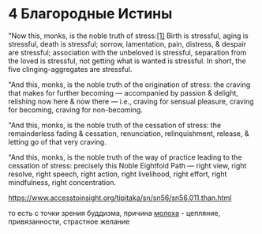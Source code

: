 # 4 Благородные Истины
"Now this, monks, is the noble truth of stress:[\[1\]](https://www.accesstoinsight.org/tipitaka/sn/sn56/sn56.011.than.html#fn-1) Birth is stressful, aging is stressful, death is stressful; sorrow, lamentation, pain, distress, & despair are stressful; association with the unbeloved is stressful, separation from the loved is stressful, not getting what is wanted is stressful. In short, the five clinging-aggregates are stressful.

"And this, monks, is the noble truth of the origination of stress: the craving that makes for further becoming — accompanied by passion & delight, relishing now here & now there — i.e., craving for sensual pleasure, craving for becoming, craving for non-becoming.

"And this, monks, is the noble truth of the cessation of stress: the remainderless fading & cessation, renunciation, relinquishment, release, & letting go of that very craving.

"And this, monks, is the noble truth of the way of practice leading to the cessation of stress: precisely this Noble Eightfold Path — right view, right resolve, right speech, right action, right livelihood, right effort, right mindfulness, right concentration.

https://www.accesstoinsight.org/tipitaka/sn/sn56/sn56.011.than.html

то есть с точки зрения буддизма, причина [молоха](%D0%BC%D0%BE%D0%BB%D0%BE%D1%85) - цепляние, привязанности, страстное желание